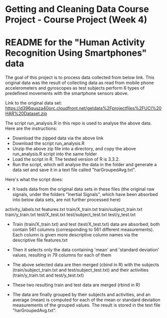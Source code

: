 # Getting and Cleaning Data Course Project - Course Project (Week 4)
# README for the "Human Activity Recognition Using Smartphones" data

The goal of this project is to process data collected from below link.  This original data was the result of collecting data as read from mobile phone accelerometers and gyroscopes as test subjects perform 6 types of predefined movements with the smartphone sensors above.

Link to the original data set:
https://d396qusza40orc.cloudfront.net/getdata%2Fprojectfiles%2FUCI%20HAR%20Dataset.zip

The script run_analysis.R in this repo is used to analyse the above data.  Here are the instructions:

- Download the zipped data via the above link
- Download the script run_analysis.R
- Unzip the above zip file into a directory, and copy the above run_analysis.R script into the same folder
- Load the script in R.  The tested version of R is 3.3.2.
- Run the script, which will analyse the data in the folder and generate a data set and save it in a text file called "harGroupedAvg.txt".

Here's what the script does:
- It loads data from the original data sets in these files (the original raw signals, under the folders "Inertial Signals", which have been absorbed into below data sets, are not further processed here)

activity_labels.txt
features.txt
train/X_train.txt
train/subject_train.txt
train/y_train.txt
test/X_test.txt
test/subject_test.txt
test/y_test.txt

- Train (train/X_train.txt) and test (test/X_test.txt) data are absorbed; both contain 561 columns (corresponding to 561 different measurements).  Each column is given more descriptive column names via the descriptive file features.txt

- Then it selects only the data containing 'mean' and 'standard deviation' values, resulting in 79 columns for each of them

- The above selected data are then merged (cbind in R) with the subjects (train/subject_train.txt and test/subject_test.txt) and their activities (train/y_train.txt and test/y_test.txt)

- These two resulting train and test data are merged (rbind in R)

- The data are finally grouped by their subjects and activities, and an average (mean) is computed for each of the mean or standard deviation measurements of the grouped values.  The result is stored in the text file "harGroupedAvg.txt".

